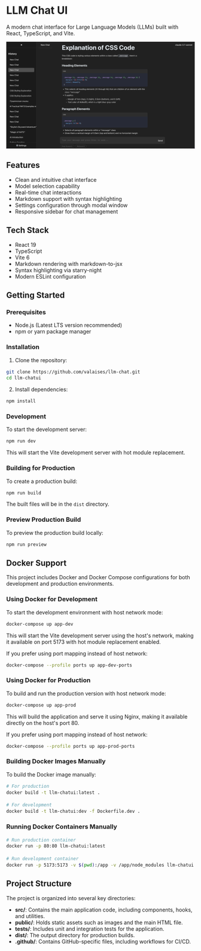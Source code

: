 # LLM Chat UI

A modern chat interface for Large Language Models (LLMs) built with React, TypeScript, and Vite.

![img.png](img.png)

## Features

- Clean and intuitive chat interface
- Model selection capability
- Real-time chat interactions
- Markdown support with syntax highlighting
- Settings configuration through modal window
- Responsive sidebar for chat management

## Tech Stack

- React 19
- TypeScript
- Vite 6
- Markdown rendering with markdown-to-jsx
- Syntax highlighting via starry-night
- Modern ESLint configuration

## Getting Started

### Prerequisites

- Node.js (Latest LTS version recommended)
- npm or yarn package manager

### Installation

1. Clone the repository:
```bash
git clone https://github.com/valaises/llm-chat.git
cd llm-chatui
```

2. Install dependencies:
```bash
npm install
```

### Development

To start the development server:

```bash
npm run dev
```

This will start the Vite development server with hot module replacement.

### Building for Production

To create a production build:

```bash
npm run build
```

The built files will be in the `dist` directory.

### Preview Production Build

To preview the production build locally:

```bash
npm run preview
```

## Docker Support

This project includes Docker and Docker Compose configurations for both development and production environments.

### Using Docker for Development

To start the development environment with host network mode:

```bash
docker-compose up app-dev
```

This will start the Vite development server using the host's network, making it available on port 5173 with hot module replacement enabled.

If you prefer using port mapping instead of host network:

```bash
docker-compose --profile ports up app-dev-ports
```

### Using Docker for Production

To build and run the production version with host network mode:

```bash
docker-compose up app-prod
```

This will build the application and serve it using Nginx, making it available directly on the host's port 80.

If you prefer using port mapping instead of host network:

```bash
docker-compose --profile ports up app-prod-ports
```

### Building Docker Images Manually

To build the Docker image manually:

```bash
# For production
docker build -t llm-chatui:latest .

# For development
docker build -t llm-chatui:dev -f Dockerfile.dev .
```

### Running Docker Containers Manually

```bash
# Run production container
docker run -p 80:80 llm-chatui:latest

# Run development container
docker run -p 5173:5173 -v $(pwd):/app -v /app/node_modules llm-chatui:dev
```

## Project Structure

The project is organized into several key directories:

- **src/**: Contains the main application code, including components, hooks, and utilities.
- **public/**: Holds static assets such as images and the main HTML file.
- **tests/**: Includes unit and integration tests for the application.
- **dist/**: The output directory for production builds.
- **.github/**: Contains GitHub-specific files, including workflows for CI/CD.
